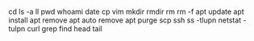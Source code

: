 cd 
ls -a
ll
pwd
whoami
date
cp
vim
mkdir
rmdir
rm 
rm -f
apt update
apt install
apt remove
apt auto remove
apt purge
scp
ssh
ss -tlupn
netstat -tulpn
curl
grep
find
head
tail
